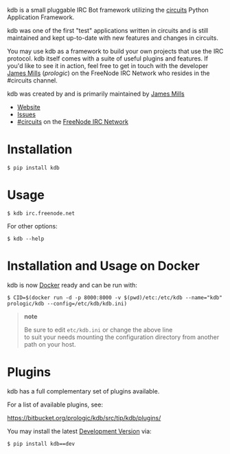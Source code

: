 kdb is a small pluggable IRC Bot framework utilizing the [circuits](http://circuitsframework.com/) Python Application Framework.

kdb was one of the first "test" applications written in circuits and is still maintained and kept up-to-date with new features and changes in circuits.

You may use kdb as a framework to build your own projects that use the IRC protocol. kdb itself comes with a suite of useful plugins and features. If you'd like to see it in action, feel free to get in touch with the developer [James Mills](http://prologic.shortcircuit.net.au/) (*prologic*) on the FreeNode IRC Network who resides in the \#circuits channel.

kdb was created by and is primarily maintained by [James Mills](http://prologic.shortcircuit.net.au/)

-   [Website](http://bitbucket.org/prologic/kdb/)
-   [Issues](https://bitbucket.org/prologic/kdb/issues)
-   [\#circuits](http://webchat.freenode.net/?randomnick=1&channels=circuits&uio=d4) on the [FreeNode IRC Network](http://freenode.net)

Installation
============

    $ pip install kdb

Usage
=====

    $ kdb irc.freenode.net

For other options:

    $ kdb --help

Installation and Usage on Docker
================================

kdb is now [Docker](https://docker.io) ready and can be run with:

    $ CID=$(docker run -d -p 8000:8000 -v $(pwd)/etc:/etc/kdb --name="kdb" prologic/kdb --config=/etc/kdb/kdb.ini)

> **note**
>
> Be sure to edit `etc/kdb.ini` or change the above line  
> to suit your needs mounting the configuration directory from another path on your host.
>
Plugins
=======

kdb has a full complementary set of plugins available.

For a list of available plugins, see:

<https://bitbucket.org/prologic/kdb/src/tip/kdb/plugins/>

You may install the latest [Development Version](https://bitbucket.org/prologic/kdb/get/tip.zip#egg=kdb-dev) via:

    $ pip install kdb==dev
